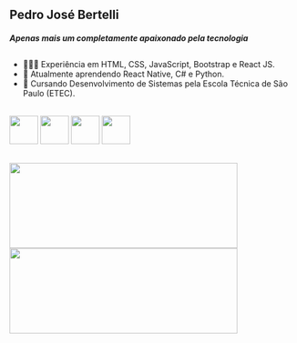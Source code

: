 ## Pedro José Bertelli
<i><h4>Apenas mais um completamente apaixonado pela tecnologia</h4></i>
##
- 👨🏻‍💻 Experiência em HTML, CSS, JavaScript, Bootstrap e React JS.
- 🌱 Atualmente aprendendo React Native, C# e Python.
- 👯 Cursando Desenvolvimento de Sistemas pela Escola Técnica de São Paulo (ETEC).
<br>
<div>
  <img width="50px" src="https://cdn.jsdelivr.net/gh/devicons/devicon/icons/html5/html5-plain-wordmark.svg" />
  <img width="50px" src="https://cdn.jsdelivr.net/gh/devicons/devicon/icons/css3/css3-plain-wordmark.svg" />
  <img width="50px" src="https://cdn.jsdelivr.net/gh/devicons/devicon/icons/react/react-original.svg" />
  <img width="50px" src="https://cdn.jsdelivr.net/gh/devicons/devicon/icons/javascript/javascript-plain.svg" />
</div>

##

<div>
  <img height="150px" width="400px" src="https://github-readme-stats.vercel.app/api?username=pedroberte&show_icons=true&theme=dark"/>
  <img height="150px" width="400px" src="https://github-readme-stats.vercel.app/api/top-langs/?username=pedroberte&layout=compact&theme=dark"/>
</div>






